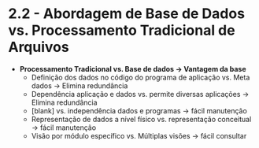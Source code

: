 # 2.2 - Abordagem de Base de Dados vs. Processamento Tradicional de Arquivos

* **Processamento Tradicional vs. Base de dados -> Vantagem da base**
  * Definição dos dados no código do programa de aplicação vs. Meta dados -> Elimina redundância
  * Dependência aplicação e dados vs. permite diversas aplicações -> Elimina redundância
  * [blank] vs. independência dados e programas -> fácil manutenção
  * Representação de dados a nível físico vs. representação conceitual -> fácil manutenção
  * Visão por módulo específico vs. Múltiplas visões -> fácil consultar